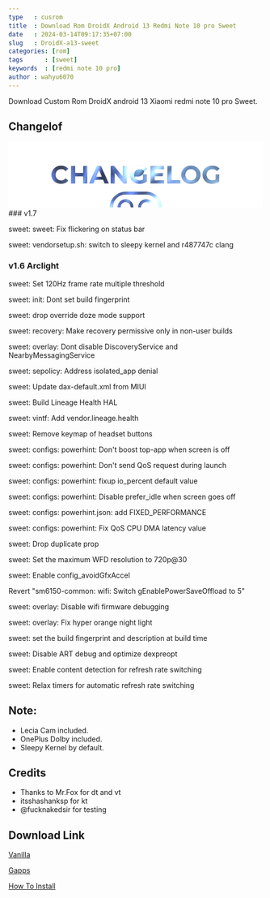 ```yaml
---
type   : cusrom
title  : Download Rom DroidX Android 13 Redmi Note 10 pro Sweet
date   : 2024-03-14T09:17:35+07:00
slug   : DroidX-a13-sweet
categories: [rom]
tags      : [sweet]
keywords  : [redmi note 10 pro]
author : wahyu6070
---
```


Download Custom Rom DroidX android 13 Xiaomi redmi note 10 pro Sweet.


## Changelof
 <img src="https://raw.githubusercontent.com/DroidX-UI-Devices/Official_Devices/13/banners/changelogs.png" />
### v1.7 

sweet: sweet: Fix flickering on status bar

sweet: vendorsetup.sh: switch to sleepy kernel and r487747c clang

### v1.6 Arclight

sweet: Set 120Hz frame rate multiple threshold

sweet: init: Dont set build fingerprint 

sweet: drop override doze mode support

sweet: recovery: Make recovery permissive only in non-user builds

sweet: overlay: Dont disable DiscoveryService and NearbyMessagingService

sweet: sepolicy: Address isolated_app denial

sweet: Update dax-default.xml from MIUI

sweet: Build Lineage Health HAL

sweet: vintf: Add vendor.lineage.health 

sweet: Remove keymap of headset buttons 

sweet: configs: powerhint: Don't boost top-app when screen is off

sweet: configs: powerhint: Don't send QoS request during launch

sweet: configs: powerhint: fixup io_percent default value

sweet: configs: powerhint: Disable prefer_idle when screen goes off

sweet: configs: powerhint.json: add FIXED_PERFORMANCE 

sweet: configs: powerhint: Fix QoS CPU DMA latency value 

sweet: Drop duplicate prop

sweet: Set the maximum WFD resolution to 720p@30 

sweet: Enable config_avoidGfxAccel

Revert "sm6150-common: wifi: Switch gEnablePowerSaveOffload to 5"

sweet: overlay: Disable wifi firmware debugging

sweet: overlay: Fix hyper orange night light

sweet: set the build fingerprint and description at build time

sweet: Disable ART debug and optimize dexpreopt

sweet: Enable content detection for refresh rate switching

sweet: Relax timers for automatic refresh rate switching 

## Note:
- Lecia Cam included.
- OnePlus Dolby included.
- Sleepy Kernel by default.

## Credits
- Thanks to Mr.Fox for dt and vt
- itsshashanksp for kt
- @fucknakedsir for testing

## Download Link
[Vanilla](https://sourceforge.net/projects/droidxui-releases/files/sweet/droidx-1.7-20231218-0112-OFFICIAL-sweet-Vanilla.zip/download)

[Gapps](https://sourceforge.net/projects/droidxui-releases/files/sweet/droidx-1.7-20231217-0252-OFFICIAL-sweet-Gapps.zip/download)

[How To Install](https://github.com/DroidX-UI-Devices/Official_Devices/blob/13/Installation/sweet.md)